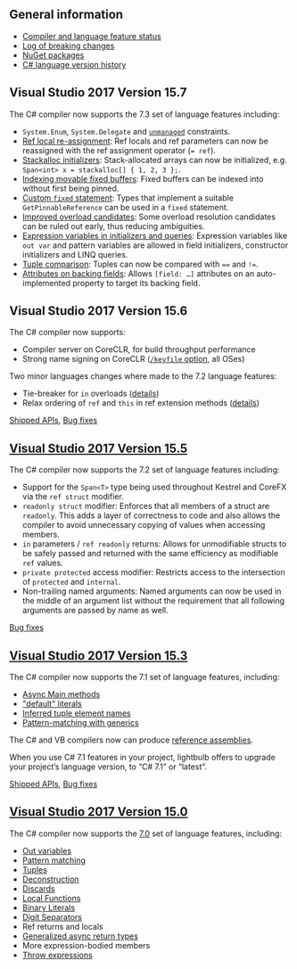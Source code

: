 

## General information
* [Compiler and language feature status](https://github.com/dotnet/roslyn/blob/main/docs/Language%20Feature%20Status.md)
* [Log of breaking changes](https://github.com/dotnet/roslyn/blob/main/docs/compilers/CSharp/Compiler%20Breaking%20Changes%20-%20post%20VS2017.md)
* [NuGet packages](https://github.com/dotnet/roslyn/blob/main/docs/wiki/NuGet-packages.md)
* [C# language version history](https://github.com/dotnet/csharplang/blob/main/Language-Version-History.md)

## Visual Studio 2017 Version 15.7

The C# compiler now supports the 7.3 set of language features including:
- `System.Enum`, `System.Delegate` and [`unmanaged`](https://github.com/dotnet/csharplang/blob/main/proposals/csharp-7.3/blittable.md) constraints.
- [Ref local re-assignment](https://github.com/dotnet/csharplang/blob/main/proposals/csharp-7.3/ref-local-reassignment.md): Ref locals and ref parameters can now be reassigned with the ref assignment operator (`= ref`).
- [Stackalloc initializers](https://github.com/dotnet/csharplang/blob/main/proposals/csharp-7.3/stackalloc-array-initializers.md): Stack-allocated arrays can now be initialized, e.g. `Span<int> x = stackalloc[] { 1, 2, 3 };`.
- [Indexing movable fixed buffers](https://github.com/dotnet/csharplang/blob/main/proposals/csharp-7.3/indexing-movable-fixed-fields.md): Fixed buffers can be indexed into without first being pinned.
- [Custom `fixed` statement](https://github.com/dotnet/csharplang/blob/main/proposals/csharp-7.3/pattern-based-fixed.md): Types that implement a suitable `GetPinnableReference` can be used in a `fixed` statement.
- [Improved overload candidates](https://github.com/dotnet/csharplang/blob/main/proposals/csharp-7.3/improved-overload-candidates.md): Some overload resolution candidates can be ruled out early, thus reducing ambiguities.
- [Expression variables in initializers and queries](https://github.com/dotnet/csharplang/blob/main/proposals/csharp-7.3/expression-variables-in-initializers.md): Expression variables like `out var` and pattern variables are allowed in field initializers, constructor initializers and LINQ queries.
-	[Tuple comparison](https://github.com/dotnet/csharplang/blob/main/proposals/csharp-7.3/tuple-equality.md): Tuples can now be compared with `==` and `!=`.
-	[Attributes on backing fields](https://github.com/dotnet/csharplang/blob/main/proposals/csharp-7.3/auto-prop-field-attrs.md): Allows `[field: …]` attributes on an auto-implemented property to target its backing field.


## Visual Studio 2017 Version 15.6

The C# compiler now supports:
* Compiler server on CoreCLR, for build throughput performance
* Strong name signing on CoreCLR ([`/keyfile` option](https://docs.microsoft.com/en-us/dotnet/csharp/language-reference/compiler-options/keyfile-compiler-option), all OSes)

Two minor languages changes where made to the 7.2 language features:
* Tie-breaker for `in` overloads ([details](https://github.com/dotnet/csharplang/issues/945))
* Relax ordering of `ref` and `this` in ref extension methods ([details](https://github.com/dotnet/csharplang/issues/1022))

[Shipped APIs](TODO), [Bug fixes](https://github.com/dotnet/roslyn/pulls?q=is%3Apr+milestone%3A15.6+is%3Aclosed)
 
## [Visual Studio 2017 Version 15.5](https://github.com/dotnet/roslyn/releases/tag/Visual-Studio-2017-Version-15.5)

The C# compiler now supports the 7.2 set of language features including:

* Support for the `Span<T>` type being used throughout Kestrel and CoreFX via the `ref struct` modifier.
* `readonly struct` modifier: Enforces that all members of a struct are `readonly`. This adds a layer of correctness to code and also allows the compiler to avoid unnecessary copying of values when accessing members. 
* `in` parameters / `ref readonly` returns: Allows for unmodifiable structs to be safely passed and returned with the same efficiency as modifiable `ref` values.
* `private protected` access modifier: Restricts access to the intersection of `protected` and `internal`.
* Non-trailing named arguments: Named arguments can now be used in the middle of an argument list without the requirement that all following arguments are passed by name as well. 

[Bug fixes](https://github.com/dotnet/roslyn/pulls?q=is%3Apr+milestone%3A15.5+is%3Aclosed)
 
## [Visual Studio 2017 Version 15.3](https://github.com/dotnet/roslyn/releases/tag/Visual-Studio-2017-Version-15.3)

The C# compiler now supports the 7.1 set of language features, including:
- [Async Main methods](https://github.com/dotnet/csharplang/blob/main/proposals/csharp-7.1/async-main.md)
- ["default" literals](https://github.com/dotnet/csharplang/blob/main/proposals/csharp-7.1/target-typed-default.md)
- [Inferred tuple element names](https://github.com/dotnet/csharplang/blob/main/proposals/csharp-7.1/infer-tuple-names.md)
- [Pattern-matching with generics](https://github.com/dotnet/csharplang/blob/main/proposals/csharp-7.1/generics-pattern-match.md)

The C# and VB compilers now can produce [reference assemblies](https://github.com/dotnet/roslyn/blob/main/docs/features/refout.md).

When you use C# 7.1 features in your project, lightbulb offers to upgrade your project’s language version, to “C# 7.1” or “latest”.

[Shipped APIs](https://github.com/dotnet/roslyn/commit/5520eaccd5d22ae98a39a5f88120277f02097dbf), [Bug fixes](https://github.com/dotnet/roslyn/pulls?q=is%3Apr+milestone%3A15.3+is%3Aclosed)
 
 ## [Visual Studio 2017 Version 15.0](https://github.com/dotnet/roslyn/releases/tag/Visual-Studio-2017)
 The C# compiler now supports the [7.0](https://blogs.msdn.microsoft.com/dotnet/2017/03/09/new-features-in-c-7-0/) set of language features, including:
- [Out variables](https://github.com/dotnet/csharplang/blob/main/proposals/csharp-7.0/out-var.md)
- [Pattern matching](https://github.com/dotnet/csharplang/blob/main/proposals/patterns.md)
- [Tuples](https://github.com/dotnet/roslyn/blob/main/docs/features/tuples.md)
- [Deconstruction](https://github.com/dotnet/roslyn/blob/main/docs/features/deconstruction.md)
- [Discards](https://github.com/dotnet/roslyn/blob/main/docs/features/discards.md)
- [Local Functions](https://github.com/dotnet/csharplang/blob/main/proposals/csharp-7.0/local-functions.md)
- [Binary Literals](https://github.com/dotnet/csharplang/blob/main/proposals/csharp-7.0/binary-literals.md)
- [Digit Separators](https://github.com/dotnet/csharplang/blob/main/proposals/csharp-7.0/digit-separators.md)
- Ref returns and locals
- [Generalized async return types](https://github.com/dotnet/roslyn/blob/main/docs/features/task-types.md)
- More expression-bodied members
- [Throw expressions](https://github.com/dotnet/csharplang/blob/main/proposals/csharp-7.0/throw-expression.md)
